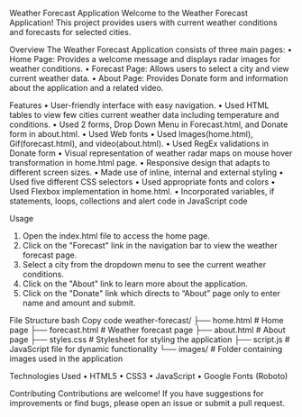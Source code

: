 Weather Forecast Application
Welcome to the Weather Forecast Application! This project provides users with current weather conditions and forecasts for selected cities.

Overview
The Weather Forecast Application consists of three main pages:
•	Home Page: Provides a welcome message and displays radar images for weather conditions.
•	Forecast Page: Allows users to select a city and view current weather data.
•	About Page: Provides Donate form and information about the application and a related video.

Features
•	User-friendly interface with easy navigation.
•	Used HTML tables to view few cities current weather data including temperature and conditions. 
•	Used 2 forms, Drop Down Menu in Forecast.html, and Donate form in about.html.
•	Used Web fonts
•	Used Images(home.html), Gif(forecast.html), and video(about.html). 
•	Used RegEx validations in Donate form
•	Visual representation of weather radar maps on mouse hover transformation in home.html page.
•	Responsive design that adapts to different screen sizes.
•	Made use of inline, internal and external styling
•	Used five different CSS selectors
•	Used appropriate fonts and colors
•	Used Flexbox implementation in home.html.
•	Incorporated variables, if statements, loops, collections and alert code in JavaScript code

Usage
1.	Open the index.html file to access the home page.
2.	Click on the "Forecast" link in the navigation bar to view the weather forecast page.
3.	Select a city from the dropdown menu to see the current weather conditions.
4.	Click on the "About" link to learn more about the application.
5.	Click on the "Donate" link which directs to “About” page only to enter name and amount and submit.
   
File Structure
bash
Copy code
weather-forecast/
├── home.html          # Home page
├── forecast.html       # Weather forecast page
├── about.html          # About page
├── styles.css          # Stylesheet for styling the application
├── script.js           # JavaScript file for dynamic functionality
└── images/             # Folder containing images used in the application

Technologies Used
•	HTML5
•	CSS3
•	JavaScript
•	Google Fonts (Roboto)

Contributing
Contributions are welcome! If you have suggestions for improvements or find bugs, please open an issue or submit a pull request.


